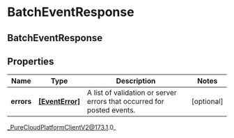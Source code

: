 # BatchEventResponse

## BatchEventResponse

## Properties

|Name | Type | Description | Notes|
|------------ | ------------- | ------------- | -------------|
| **errors** | [**[EventError]**]([EventError]) | A list of validation or server errors that occurred for posted events. | [optional] |



_PureCloudPlatformClientV2@173.1.0_
